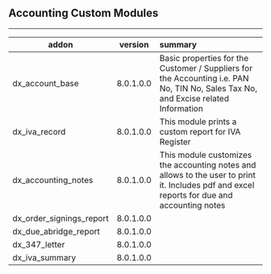 <h2>Accounting Custom Modules</h2>

***

| addon        | version           | summary  |
| ------------- |:-------------:| :-----|
|  dx_account_base     | 8.0.1.0.0 | Basic properties for the Customer / Suppliers for the Accounting i.e. PAN No, TIN No, Sales Tax No, and Excise related Information |
| dx_iva_record |8.0.1.0.0  | This module prints a custom report for IVA Register |   
|dx_accounting_notes|8.0.1.0.0| This module customizes the accounting notes and allows to the user to print it. Includes pdf and excel reports for due and accounting notes|
| dx_order_signings_report| 8.0.1.0.0| |
|dx_due_abridge_report|8.0.1.0.0| |
|dx_347_letter|8.0.1.0.0|  |
|dx_iva_summary|8.0.1.0.0| |
